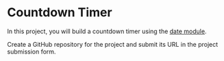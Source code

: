 # Countdown Timer

In this project, you will build a countdown timer using the [date module](https://usefulangle.com/post/187/nodejs-get-date-time).

Create a GitHub repository for the project and submit its URL in the project submission form.
